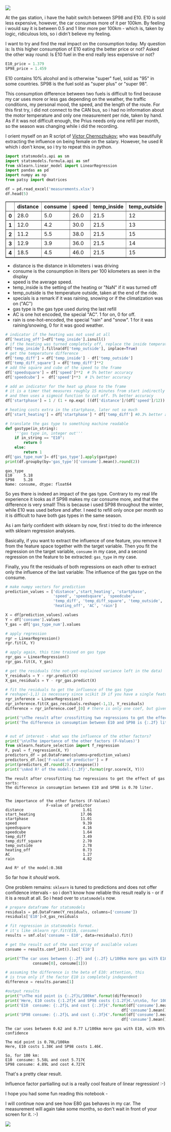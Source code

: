 
<img src="gas_station_orig.jpg">


At the gas station, i have the habit switch between SP98 and E10. E10 is sold less expensive, however, the car consumes more of it per 100km. By feeling i would say it is between 0.5 and 1 liter more per 100km - which is, taken by logic, ridiculous lots, so i didn't believe my feeling.

I want to try and find the real impact on the consumption today. My question is: Is this higher consumption of E10 eating the better price or not? Asked the other way round: Is E10 fuel in the end really less expensive or not?


```python
E10_price = 1.379
SP98_price = 1.459
```

E10 contains 10% alcohol and is otherwise "super" fuel, sold as "95" in some countries. SP98 is the fuel sold as "super plus" or "super 98".

This consumption difference between two fuels is difficult to find because my car uses more or less gas depending on the weather, the traffic conditions, my personal mood, the speed, and the length of the route. For this first try, i did not connect to the CAN bus, so i had no information about the motor temperature and only one measurement per ride, taken by hand. As if it was not difficult enough, the Prius needs only one refill per month, so the season was changing while i did the recording.

I orient myself on an R script of [Victor Chernozhukov](http://www.mit.edu/~vchern/); who was beautifully extracting the influence on being female on the salary. However, he used R which i don't know, so i try to repeat this in python. 


```python
import statsmodels.api as sm
import statsmodels.formula.api as smf
from sklearn.linear_model import LinearRegression
import pandas as pd
import numpy as np
from patsy import dmatrices
```


```python
df = pd.read_excel('measurements.xlsx')
df.head(5)
```




<div>
<style>
    .dataframe thead tr:only-child th {
        text-align: right;
    }

    .dataframe thead th {
        text-align: left;
    }

    .dataframe tbody tr th {
        vertical-align: top;
    }
</style>
<table border="1" class="dataframe">
  <thead>
    <tr style="text-align: right;">
      <th></th>
      <th>distance</th>
      <th>consume</th>
      <th>speed</th>
      <th>temp_inside</th>
      <th>temp_outside</th>
      <th>specials</th>
      <th>gas_type</th>
      <th>AC</th>
      <th>rain</th>
    </tr>
  </thead>
  <tbody>
    <tr>
      <th>0</th>
      <td>28.0</td>
      <td>5.0</td>
      <td>26.0</td>
      <td>21.5</td>
      <td>12</td>
      <td>NaN</td>
      <td>E10</td>
      <td>0</td>
      <td>0</td>
    </tr>
    <tr>
      <th>1</th>
      <td>12.0</td>
      <td>4.2</td>
      <td>30.0</td>
      <td>21.5</td>
      <td>13</td>
      <td>NaN</td>
      <td>E10</td>
      <td>0</td>
      <td>0</td>
    </tr>
    <tr>
      <th>2</th>
      <td>11.2</td>
      <td>5.5</td>
      <td>38.0</td>
      <td>21.5</td>
      <td>15</td>
      <td>NaN</td>
      <td>E10</td>
      <td>0</td>
      <td>0</td>
    </tr>
    <tr>
      <th>3</th>
      <td>12.9</td>
      <td>3.9</td>
      <td>36.0</td>
      <td>21.5</td>
      <td>14</td>
      <td>NaN</td>
      <td>E10</td>
      <td>0</td>
      <td>0</td>
    </tr>
    <tr>
      <th>4</th>
      <td>18.5</td>
      <td>4.5</td>
      <td>46.0</td>
      <td>21.5</td>
      <td>15</td>
      <td>NaN</td>
      <td>E10</td>
      <td>0</td>
      <td>0</td>
    </tr>
  </tbody>
</table>
</div>



* distance is the distance in kilometers i was driving
* consume is the consumption in liters per 100 kilometers as seen in the display
* speed is the average speed. 
* temp_inside is the setting of the heating or "NaN" if it was turned off
* temp_outside is the temperature outside, taken at the end of the ride.
* specials is a remark if it was raining, snowing or if the climatization was on ("AC")
* gas type is the gas type used during the last refill
* AC is one hot encoded, the special "AC". 1 for on, 0 for off.
* rain is one-hot-encoded, the special "rain" and "snow". 1 for it was raining/snowing, 0 for it was good weather.


```python
# indicator if the heating was not used at all
df['heating_off']=df['temp_inside'].isnull()
# if the heating was turned completely off, replace the inside temperature by the outside temperature
df['temp_inside'].fillna(df['temp_outside'], inplace=True)
# get the temperature difference
df['temp_diff'] = df['temp_inside'] - df['temp_outside']
df['temp_diff_square'] = df['temp_diff']**2
# add the square and cube of the speed to the frame
df['speedsquare'] = df['speed']**2  # 5% better accuracy
df['speedcube'] =  df['speed']**3  # 1% better accuracy

# add an indicator for the heat up phase to the frame
# it is a timer that measures roughly 15 minutes from start indirectly via distance and speed,
# and then uses a sigmoid function to cut off. 5% better accuracy
df['startphase'] = 1 / (1 + np.exp( ((df['distance']/(df['speed']/12)) -3.3)/0.4 ))

# heating costs extra in the startphase, later not so much
df['start_heating'] = df['startphase'] * df['temp_diff'] #0.3% better accuracy

# translate the gas type to something machine readable
def gastype(in_string):
    '''gas type in, integer out'''
    if in_string == "E10":
        return 0
    else:
        return 1
df['gas_type_num']= df['gas_type'].apply(gastype)
print(df.groupby(by='gas_type')['consume'].mean().round(2))
```

    gas_type
    E10     5.18
    SP98    5.28
    Name: consume, dtype: float64
    

So yes there is indeed an impact of the gas type. Contrary to my real life experience it looks as if SP98 makes my car consume more, and that the difference is very small! This is because i used SP98 throughout the winter, while E10 was used before and after. I need to refill only once per month so it is difficult to have both gas types in the same season.

As i am fairly confident with sklearn by now, first i tried to do the inference with sklearn regression analyses.

Basically, if you want to extract the influence of one feature, you remove it from the feature space together with the target variable. 
Then you fit the regression on the target variable, `consume` in my case, and a second regression on the feature to be extracted: `gas_type` in my case.

Finally, you fit the residuals of both regressions on each other to extract only the influence of the last variable: The influence of the gas type on the consume.


```python
# make numpy vectors for prediction
prediction_values = ['distance','start_heating', 'startphase', 
                     'speed', 'speedsquare', 'speedcube', 
                     'temp_diff', 'temp_diff_square', 'temp_outside', 
                     'heating_off', 'AC', 'rain']

X = df[prediction_values].values
Y = df['consume'].values
Y_gas = df['gas_type_num'].values

# apply regression
rgr = LinearRegression()
rgr.fit(X, Y)

# apply again, this time trained on gas type
rgr_gas = LinearRegression()
rgr_gas.fit(X, Y_gas)

# get the residuals (the not-yet-explained variance left in the data)
Y_residuals = Y - rgr.predict(X)
X_gas_residuals = Y - rgr_gas.predict(X)

# fit the residuals to get the influence of the gas type
# reshape(-1,1) is necessary since scikit 19 if you have a single feature
rgr_inference = LinearRegression()
rgr_inference.fit(X_gas_residuals.reshape(-1,1), Y_residuals)
difference = rgr_inference.coef_[0] # there is only one coef, but given as list of one. :-)

print('\nThe result after crossfitting two regressions to get the effect of gas sorts:')
print('The difference in consumption between E10 and SP98 is {:.2f} liter.'.format(difference))


# out of interest - what was the influence of the other factors?
print('\n\nThe importance of the other factors (F-Values)')
from sklearn.feature_selection import f_regression
F, pval = f_regression(X, Y)
predictors_df = pd.DataFrame(columns=prediction_values)
predictors_df.loc['F-value of predictor'] = F
print(predictors_df.round(2).transpose())
print('\nAnd R² of the model:{:.3f}'.format(rgr.score(X, Y)))
```

    
    The result after crossfitting two regressions to get the effect of gas sorts:
    The difference in consumption between E10 and SP98 is 0.70 liter.
    
    
    The importance of the other factors (F-Values)
                      F-value of predictor
    distance                          1.61
    start_heating                    17.06
    startphase                       11.01
    speed                             9.39
    speedsquare                       4.16
    speedcube                         1.64
    temp_diff                         3.49
    temp_diff_square                  2.70
    temp_outside                      2.78
    heating_off                       0.73
    AC                                1.27
    rain                              4.82
    
    And R² of the model:0.368
    

So far how it *should* work. 

One problem remains: `sklearn` is tuned to predictions and does not offer confidence intervals - so i don't know how reliable this result really is - or if it is a result at all. So i head over to `statsmodels` now.


```python
# prepare dataframe for statsmodels
residuals = pd.DataFrame(Y_residuals, columns=['consume'])
residuals['E10']=X_gas_residuals

# fit regression in statsmodels format.
# it's like sklearn rgr.fit(E10, consume)
results = smf.ols('consume ~ E10', data=residuals).fit()

# get the result out of the vast array of available values
consume = results.conf_int().loc['E10']

print("The car uses between {:.2f} and {:.2f} L/100km more gas with E10, with 95% confidence".format(
            consume[0], consume[1]))

# assuming the difference is the beta of E10: attention, this
# is true only if the factor E10 is completely independent
difference = results.params[1]

#output results
print("\nThe mid point is {:.2f}L/100km".format(difference))
print('Here, E10 costs {:1.2f}€ and SP98 costs {:1.2f}€.\n\nSo, for 100 km:'.format(E10_price, SP98_price))
print('E10  consume: {:.2f}L and cost {:.3f}€'.format(df['consume'].mean() + (difference/2), 
                                                   df['consume'].mean() + (difference/2) * E10_price))
print('SP98 consume: {:.2f}L and cost {:.3f}€'.format(df['consume'].mean() - (difference/2), 
                                                   df['consume'].mean() - (difference/2) * SP98_price))
```

    The car uses between 0.62 and 0.77 L/100km more gas with E10, with 95% confidence
    
    The mid point is 0.70L/100km
    Here, E10 costs 1.38€ and SP98 costs 1.46€.
    
    So, for 100 km:
    E10  consume: 5.58L and cost 5.717€
    SP98 consume: 4.89L and cost 4.727€
    

That's a pretty clear result. 

Influence factor partialling out is a really cool feature of linear regression! :-)

I hope you had some fun reading this notebook - 

I will continue now and see how E80 gas behaves in my car. The measurement will again take some months, so don't wait in front of your screen for it. :-)

<img src="gas_station_correct.jpg">


```python

```
